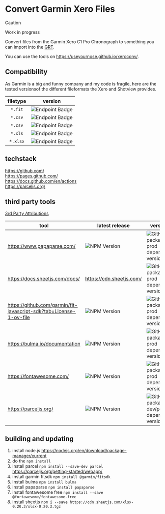 # Convert Garmin Xero Files

> [!CAUTION]
> Work in progress

Convert files from the Garmin Xero C1 Pro Chronograph to something you can import into the [GRT](https://www.grtools.de/).

You can use the tools on https://useyournose.github.io/xeroconv/.

## Compatibility

As Garmin is a big and funny company and my code is fragile, here are the tested versionsof the different fileformats the Xero and Shotview provides.

| filetype | version |
| :---: | :---: |
| `*.fit` | ![Endpoint Badge](https://img.shields.io/endpoint?url=https%3A%2F%2Fraw.githubusercontent.com%2Fuseyournose%2Fxeroconv%2Fmain%2Fversion_xero.json) |
| `*.csv` | ![Endpoint Badge](https://img.shields.io/endpoint?url=https%3A%2F%2Fraw.githubusercontent.com%2Fuseyournose%2Fxeroconv%2Fmain%2Fversion_shotview_a.json)|
| `*.csv` | ![Endpoint Badge](https://img.shields.io/endpoint?url=https%3A%2F%2Fraw.githubusercontent.com%2Fuseyournose%2Fxeroconv%2Fmain%2Fversion_shotview_i.json)| |
| `*.xls` | ![Endpoint Badge](https://img.shields.io/endpoint?url=https%3A%2F%2Fraw.githubusercontent.com%2Fuseyournose%2Fxeroconv%2Fmain%2Fversion_shotview_a.json)| |
| `*.xlsx` | ![Endpoint Badge](https://img.shields.io/endpoint?url=https%3A%2F%2Fraw.githubusercontent.com%2Fuseyournose%2Fxeroconv%2Fmain%2Fversion_shotview_i.json)| |


## techstack

https://github.com/  
https://pages.github.com/  
https://docs.github.com/en/actions  
https://parceljs.org/

## third party tools

[3rd Party Attributions](third-party-attributions.txt)

| tool | latest release | version in use |
| --- | --- | --- |
| https://www.papaparse.com/ | ![NPM Version](https://img.shields.io/npm/v/papaparse) | ![GitHub package.json prod dependency version](https://img.shields.io/github/package-json/dependency-version/useyournose/xeroconv/papaparse) |
| https://docs.sheetjs.com/docs/  | https://cdn.sheetjs.com/ | ![GitHub package.json prod dependency version](https://img.shields.io/github/package-json/dependency-version/useyournose/xeroconv/xlsx) |
| https://github.com/garmin/fit-javascript-sdk?tab=License-1-ov-file  | ![NPM Version](https://img.shields.io/npm/v/%40garmin%2Ffitsdk) | ![GitHub package.json prod dependency version](https://img.shields.io/github/package-json/dependency-version/useyournose/xeroconv/%40garmin%2Ffitsdk) |
| https://bulma.io/documentation  | ![NPM Version](https://img.shields.io/npm/v/bulma) | ![GitHub package.json prod dependency version](https://img.shields.io/github/package-json/dependency-version/useyournose/xeroconv/bulma) |
| https://fontawesome.com/ | ![NPM Version](https://img.shields.io/npm/v/%40fortawesome%2Ffontawesome-free) | ![GitHub package.json prod dependency version](https://img.shields.io/github/package-json/dependency-version/useyournose/xeroconv/%40fortawesome%2Ffontawesome-free) |
| https://parceljs.org/ | ![NPM Version](https://img.shields.io/npm/v/parcel) | ![GitHub package.json dev/peer/optional dependency version](https://img.shields.io/github/package-json/dependency-version/useyournose/xeroconv/dev/parcel) |

## building and updating

1. install node.js https://nodejs.org/en/download/package-manager/current
1. do the `npm install`
  1. install parcel `npm install --save-dev parcel` https://parceljs.org/getting-started/webapp/
  1. install garmin fitsdk `npm install @garmin/fitsdk`
  1. install bulma `npm install bulma`
  1. install papaparse `npm install papaparse`
  1. install fontawesome free `npm install --save @fortawesome/fontawesome-free`
  1. install sheetjs `npm i --save https://cdn.sheetjs.com/xlsx-0.20.3/xlsx-0.20.3.tgz`

